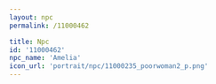 ```yaml
---
layout: npc
permalink: /11000462

title: Npc
id: '11000462'
npc_name: 'Amelia'
icon_url: 'portrait/npc/11000235_poorwoman2_p.png'
---
```

